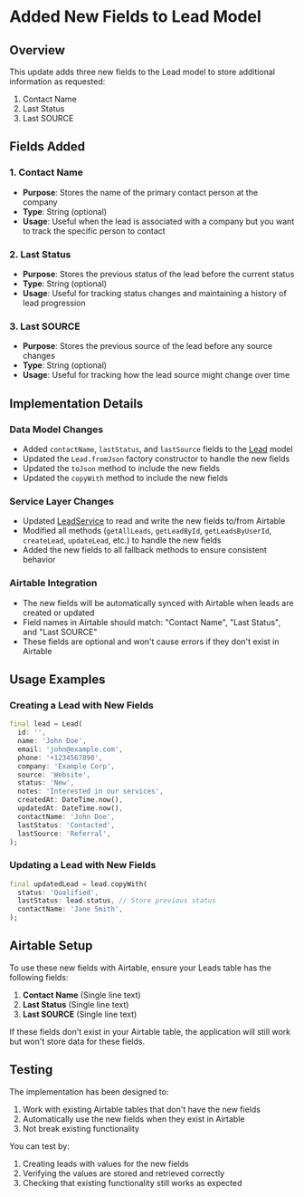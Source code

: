 # Added New Fields to Lead Model

## Overview
This update adds three new fields to the Lead model to store additional information as requested:
1. Contact Name
2. Last Status
3. Last SOURCE

## Fields Added

### 1. Contact Name
- **Purpose**: Stores the name of the primary contact person at the company
- **Type**: String (optional)
- **Usage**: Useful when the lead is associated with a company but you want to track the specific person to contact

### 2. Last Status
- **Purpose**: Stores the previous status of the lead before the current status
- **Type**: String (optional)
- **Usage**: Useful for tracking status changes and maintaining a history of lead progression

### 3. Last SOURCE
- **Purpose**: Stores the previous source of the lead before any source changes
- **Type**: String (optional)
- **Usage**: Useful for tracking how the lead source might change over time

## Implementation Details

### Data Model Changes
- Added `contactName`, `lastStatus`, and `lastSource` fields to the [Lead](file:///c:/Users/Arvind/Desktop/NextLead/nextlead/lib/data/models/lead_model.dart#L1-L102) model
- Updated the `Lead.fromJson` factory constructor to handle the new fields
- Updated the `toJson` method to include the new fields
- Updated the `copyWith` method to include the new fields

### Service Layer Changes
- Updated [LeadService](file:///c:/Users/Arvind/Desktop/NextLead/nextlead/lib/data/services/lead_service.dart#L5-L597) to read and write the new fields to/from Airtable
- Modified all methods (`getAllLeads`, `getLeadById`, `getLeadsByUserId`, `createLead`, `updateLead`, etc.) to handle the new fields
- Added the new fields to all fallback methods to ensure consistent behavior

### Airtable Integration
- The new fields will be automatically synced with Airtable when leads are created or updated
- Field names in Airtable should match: "Contact Name", "Last Status", and "Last SOURCE"
- These fields are optional and won't cause errors if they don't exist in Airtable

## Usage Examples

### Creating a Lead with New Fields
```dart
final lead = Lead(
  id: '',
  name: 'John Doe',
  email: 'john@example.com',
  phone: '+1234567890',
  company: 'Example Corp',
  source: 'Website',
  status: 'New',
  notes: 'Interested in our services',
  createdAt: DateTime.now(),
  updatedAt: DateTime.now(),
  contactName: 'John Doe',
  lastStatus: 'Contacted',
  lastSource: 'Referral',
);
```

### Updating a Lead with New Fields
```dart
final updatedLead = lead.copyWith(
  status: 'Qualified',
  lastStatus: lead.status, // Store previous status
  contactName: 'Jane Smith',
);
```

## Airtable Setup

To use these new fields with Airtable, ensure your Leads table has the following fields:
1. **Contact Name** (Single line text)
2. **Last Status** (Single line text)
3. **Last SOURCE** (Single line text)

If these fields don't exist in your Airtable table, the application will still work but won't store data for these fields.

## Testing

The implementation has been designed to:
1. Work with existing Airtable tables that don't have the new fields
2. Automatically use the new fields when they exist in Airtable
3. Not break existing functionality

You can test by:
1. Creating leads with values for the new fields
2. Verifying the values are stored and retrieved correctly
3. Checking that existing functionality still works as expected